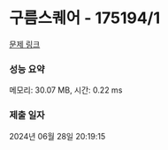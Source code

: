 # 구름스퀘어 - 175194/1 

[문제 링크](https://level.goorm.io/exam/175194/%EA%B5%AC%EB%A6%84-%EC%8A%A4%ED%80%98%EC%96%B4/quiz/1) 

### 성능 요약

메모리: 30.07 MB, 시간: 0.22 ms

### 제출 일자

2024년 06월 28일 20:19:15

